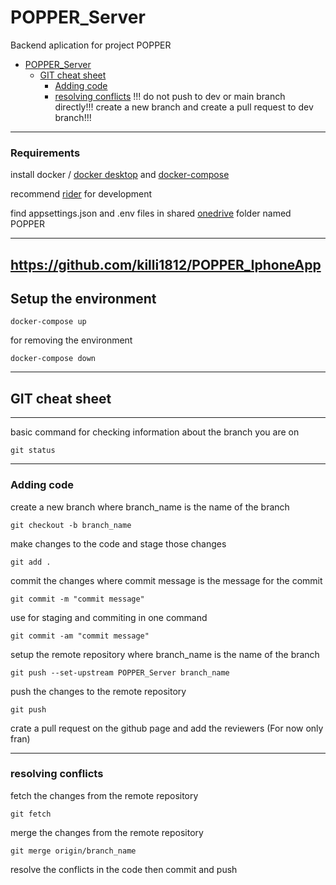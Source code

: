 # POPPER_Server

Backend aplication for project POPPER
- [POPPER_Server](#popper_server)
  - [GIT cheat sheet](#git-cheat-sheet)
    - [Adding code](#adding-code)
    - [resolving conflicts](#resolving-conflicts)
!!! do not push to dev or main branch directly!!!
create a new branch and create a pull request to dev branch!!!
---
### Requirements

install docker / [docker desktop](https://www.docker.com/products/docker-desktop/) and [docker-compose](https://docs.docker.com/compose/install/)

recommend [rider](https://www.jetbrains.com/rider/download/#section=linux) for development

find appsettings.json and .env files in shared [onedrive](https://algebrapou-my.sharepoint.com/:f:/r/personal/fcvok_algebra_hr/Documents/POPPER?csf=1&web=1&e=kZLTLJ) folder named POPPER



---
https://github.com/killi1812/POPPER_IphoneApp
---
## Setup the environment

```
docker-compose up
```

for removing the environment

```
docker-compose down
```
---
## GIT cheat sheet


---
basic command for checking information about the branch you are on
```
git status
```

---
### Adding code

create a new branch where branch_name is the name of the branch

```
git checkout -b branch_name
```

make changes to the code and stage those changes

```
git add .
```

commit the changes where commit message is the message for the commit

```
git commit -m "commit message"
```

use for staging and commiting in one command

```
git commit -am "commit message"
```

setup the remote repository where branch_name is the name of the branch

```
git push --set-upstream POPPER_Server branch_name
```

push the changes to the remote repository

```
git push
```

crate a pull request on the github page and add the reviewers (For now only fran)

---
### resolving conflicts

fetch the changes from the remote repository

```
git fetch
```

merge the changes from the remote repository

```
git merge origin/branch_name
```

resolve the conflicts in the code then commit and push
